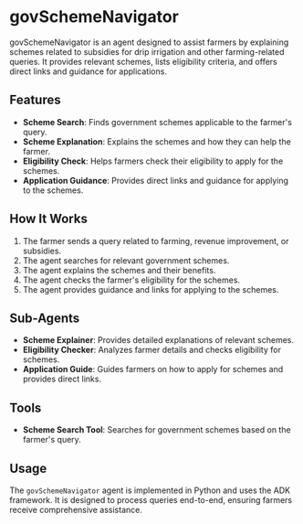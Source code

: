 # govSchemeNavigator

govSchemeNavigator is an agent designed to assist farmers by explaining schemes related to subsidies for drip irrigation and other farming-related queries. It provides relevant schemes, lists eligibility criteria, and offers direct links and guidance for applications.

## Features
- **Scheme Search**: Finds government schemes applicable to the farmer's query.
- **Scheme Explanation**: Explains the schemes and how they can help the farmer.
- **Eligibility Check**: Helps farmers check their eligibility to apply for the schemes.
- **Application Guidance**: Provides direct links and guidance for applying to the schemes.

## How It Works
1. The farmer sends a query related to farming, revenue improvement, or subsidies.
2. The agent searches for relevant government schemes.
3. The agent explains the schemes and their benefits.
4. The agent checks the farmer's eligibility for the schemes.
5. The agent provides guidance and links for applying to the schemes.

## Sub-Agents
- **Scheme Explainer**: Provides detailed explanations of relevant schemes.
- **Eligibility Checker**: Analyzes farmer details and checks eligibility for schemes.
- **Application Guide**: Guides farmers on how to apply for schemes and provides direct links.

## Tools
- **Scheme Search Tool**: Searches for government schemes based on the farmer's query.

## Usage
The `govSchemeNavigator` agent is implemented in Python and uses the ADK framework. It is designed to process queries end-to-end, ensuring farmers receive comprehensive assistance.